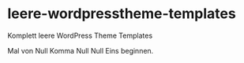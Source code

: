 # leere-wordpresstheme-templates
Komplett leere WordPress Theme Templates

Mal von Null Komma Null Null Eins beginnen.
